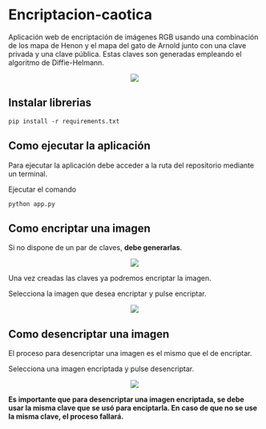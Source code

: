 # Encriptacion-caotica

Aplicación web de encriptación de imágenes RGB usando una combinación de los mapa de Henon y el mapa del gato de Arnold junto con una clave privada y una clave pública. Estas claves son generadas empleando el algoritmo de Diffie-Helmann.

<p align="center">
  <img src="imagenes/menu_principal.png">
</p>

## Instalar librerias
```
pip install -r requirements.txt
```

## Como ejecutar la aplicación

Para ejecutar la aplicación debe acceder a la ruta del repositorio mediante un terminal.

Ejecutar el comando 
````
python app.py
````

## Como encriptar una imagen

Si no dispone de un par de claves, <strong>debe generarlas</strong>.

<p align="center">
  <img src="imagenes/generacion_keys.png">
</p>

Una vez creadas las claves ya podremos encriptar la imagen.

Selecciona la imagen que desea encriptar y pulse encriptar.

<p align="center">
  <img src="imagenes/encriptar.png">
</p>

## Como desencriptar una imagen

El proceso para desencriptar una imagen es el mismo que el de encriptar.

Selecciona una imagen encriptada y pulse desencriptar.

<p align="center">
  <img src="imagenes/desencriptar.png">
</p>

<strong>Es importante que para desencriptar una imagen encriptada, se debe usar la misma clave que se usó para enciptarla. En caso de que no se use la misma clave, el proceso fallará.</strong>
